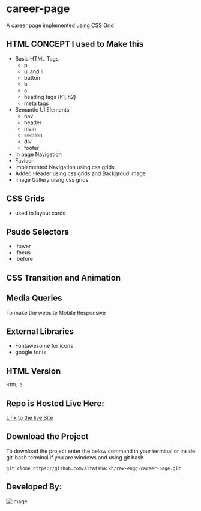 # career-page
A career page implemented using CSS Grid

## HTML CONCEPT I used to Make this

- Basic HTML Tags
  - p
  - ul and li
  - button
  - b
  - a
  - heading tags (h1, h2)
  - meta tags
- Semantic UI Elements
  - nav
  - header
  - main
  - section
  - div
  - footer
- In page Navigation
- Favicon
- Implemented Navigation using css grids
- Added Header using css grids and Backgroud image
- Image Gallery uisng css grids

## CSS Grids
- used to layout cards

## Psudo Selectors
- :hover
- :focus
- :before

## CSS Transition and Animation

## Media Queries
To make the website Mobile Responsive

## External Libraries
- Fontawesome for icons
- google fonts
  
## HTML Version
`HTML 5`

## Repo is Hosted Live Here:
[Link to the live Site](https://ialtafshaikh.github.io/career-page/)

## Download the Project
To download the project enter the below command in your terminal or inside git-bash terminal if you are windows and using git bash  

```
git clone https://github.com/altafshaikh/raw-engg-career-page.git

```
## Developed By:
![image](https://raw.githubusercontent.com/ialtafshaikh/static-files/master/coollogo_com-327551664.png)
